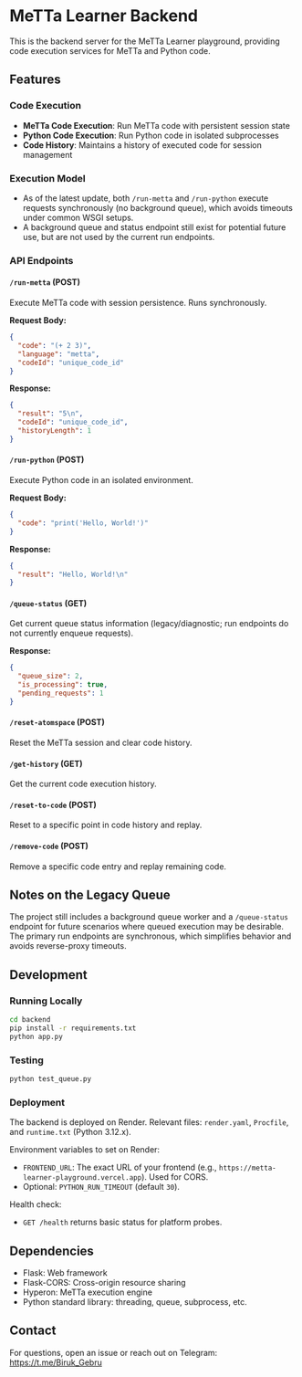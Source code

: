# MeTTa Learner Backend

This is the backend server for the MeTTa Learner playground, providing code execution services for MeTTa and Python code.

## Features

### Code Execution
- **MeTTa Code Execution**: Run MeTTa code with persistent session state
- **Python Code Execution**: Run Python code in isolated subprocesses
- **Code History**: Maintains a history of executed code for session management

### Execution Model
- As of the latest update, both `/run-metta` and `/run-python` execute requests synchronously (no background queue), which avoids timeouts under common WSGI setups.
- A background queue and status endpoint still exist for potential future use, but are not used by the current run endpoints.

### API Endpoints

#### `/run-metta` (POST)
Execute MeTTa code with session persistence. Runs synchronously.

**Request Body:**
```json
{
  "code": "(+ 2 3)",
  "language": "metta",
  "codeId": "unique_code_id"
}
```

**Response:**
```json
{
  "result": "5\n",
  "codeId": "unique_code_id",
  "historyLength": 1
}
```

#### `/run-python` (POST)
Execute Python code in an isolated environment.

**Request Body:**
```json
{
  "code": "print('Hello, World!')"
}
```

**Response:**
```json
{
  "result": "Hello, World!\n"
}
```

#### `/queue-status` (GET)
Get current queue status information (legacy/diagnostic; run endpoints do not currently enqueue requests).

**Response:**
```json
{
  "queue_size": 2,
  "is_processing": true,
  "pending_requests": 1
}
```

#### `/reset-atomspace` (POST)
Reset the MeTTa session and clear code history.

#### `/get-history` (GET)
Get the current code execution history.

#### `/reset-to-code` (POST)
Reset to a specific point in code history and replay.

#### `/remove-code` (POST)
Remove a specific code entry and replay remaining code.

## Notes on the Legacy Queue
The project still includes a background queue worker and a `/queue-status` endpoint for future scenarios where queued execution may be desirable. The primary run endpoints are synchronous, which simplifies behavior and avoids reverse-proxy timeouts.

## Development

### Running Locally
```bash
cd backend
pip install -r requirements.txt
python app.py
```

### Testing
```bash
python test_queue.py
```

### Deployment
The backend is deployed on Render. Relevant files: `render.yaml`, `Procfile`, and `runtime.txt` (Python 3.12.x).

Environment variables to set on Render:
- `FRONTEND_URL`: The exact URL of your frontend (e.g., `https://metta-learner-playground.vercel.app`). Used for CORS.
- Optional: `PYTHON_RUN_TIMEOUT` (default `30`).

Health check:
- `GET /health` returns basic status for platform probes.

## Dependencies
- Flask: Web framework
- Flask-CORS: Cross-origin resource sharing
- Hyperon: MeTTa execution engine
- Python standard library: threading, queue, subprocess, etc.

## Contact
For questions, open an issue or reach out on Telegram: https://t.me/Biruk_Gebru
